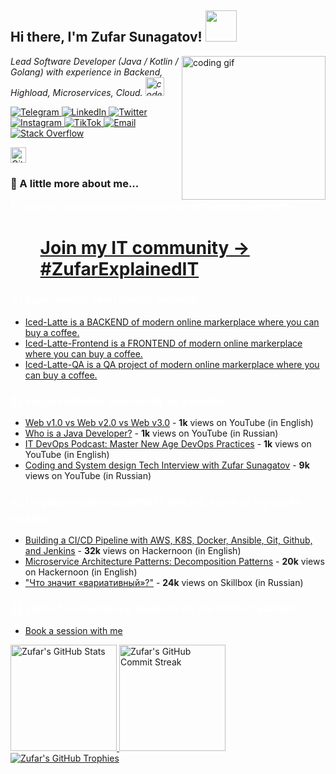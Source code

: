<h2> Hi there, I'm Zufar Sunagatov! <img src="https://media.giphy.com/media/mGcNjsfWAjY5AEZNw6/giphy.gif" width="50"></h2>
<img align='right' src="https://media.giphy.com/media/M9gbBd9nbDrOTu1Mqx/giphy.gif" width="230" alt="coding gif">
<p><em>Lead Software Developer (Java / Kotlin / Golang) with experience in Backend, Highload, Microservices, Cloud. <img src="https://media.giphy.com/media/fYSnHlufseco8Fh93Z/giphy.gif" width="30" alt="code gif"></em></p>
<p align="left">
  <!-- Telegram -->
  <a href="https://t.me/lucky_1uck">
    <img alt="Telegram" src="https://img.icons8.com/fluent/48/000000/telegram-app.png"/>
  </a>
  <!-- LinkedIn -->
  <a href="https://www.linkedin.com/in/zufar-sunagatov">
    <img alt="LinkedIn" src="https://img.icons8.com/fluent/48/000000/linkedin.png"/>
  </a>
  <!-- Twitter -->
  <a href="https://twitter.com/zufar_sunagatov">
    <img alt="Twitter" src="https://img.icons8.com/fluent/48/000000/twitter.png"/>
  </a>
  <!-- Instagram -->
  <a href="https://www.instagram.com/lucky_1uck">
    <img alt="Instagram" src="https://img.icons8.com/fluent/48/000000/instagram-new.png"/>
  </a>
  <!-- TikTok -->
  <a href="https://www.tiktok.com/@alice_fitcher">
    <img alt="TikTok" src="https://img.icons8.com/color/48/000000/tiktok.png"/>
  </a>
  <!-- Email -->
  <a href="mailto:zufar.sunagatov@gmail.com">
    <img alt="Email" src="https://img.icons8.com/fluent/48/000000/gmail.png"/>
  </a>
  <!-- Stack Overflow -->
  <a href="https://stackoverflow.com/users/13515974/zufar-sunagatov?tab=profile">
    <img alt="Stack Overflow" src="https://img.icons8.com/color/48/000000/stackoverflow.png"/>
  </a>
</p>

<p>
  <a href="https://github.com/Sunagatov">
    <img alt="GitHub followers" src="https://img.shields.io/github/followers/Sunagatov?label=follow&style=social" height="25">
  </a>
</p>

<h3>🚀 A little more about me...</h3>

<h4 style="color: white;">🔭 I share my knowledge and expertise on my Telegram community:</h4>
<ul>
  <ul>
    <h1><a href="https://t.me/zufarexplained" style="text-decoration: underline;">Join my IT community -> #ZufarExplainedIT</a></h1>
  </ul>
</ul>

<h3><a style="color: white; text-decoration: none;">:) I have several open source projects:</a></h3>
<ul>
  <li><a href="https://github.com/Sunagatov/Iced-Latte">Iced-Latte is a BACKEND of modern online markerplace where you can buy a coffee.</li>
  <li><a href="https://github.com/Sunagatov/Iced-Latte-Frontend">Iced-Latte-Frontend is a FRONTEND of modern online markerplace where you can buy a coffee.</li>
  <li><a href="https://github.com/Sunagatov/Iced-Latte-QA">Iced-Latte-QA is a QA project of modern online markerplace where you can buy a coffee.</li>

</ul>

<h3><a style="color: white; text-decoration: none;">🎤 I engage with the community as a speaker:</a></h3>
<ul>
  <li><a href="https://www.youtube.com/watch?v=K-4h--tTA7E">Web v1.0 vs Web v2.0 vs Web v3.0</a> - <strong>1k</strong> views on YouTube (in English)</li>
  <li><a href="https://www.youtube.com/watch?v=SKgqIiapTxg">Who is a Java Developer?</a> - <strong>1k</strong> views on YouTube (in Russian)</li>
  <li><a href="https://www.youtube.com/watch?v=Ib3DCX3oing">IT DevOps Podcast: Master New Age DevOps Practices</a> - <strong>1k</strong> views on YouTube (in English)</li>
  <li><a href="https://www.youtube.com/watch?v=1oaaB1c-oiQ">Coding and System design Tech Interview with Zufar Sunagatov</a> - <strong>9k</strong> views on YouTube (in Russian)</li>
</ul>

<h3 style="color: white;">✍️ I regularly write insightful IT articles, some of my works include:</h3>
<ul>
  <li><a href="https://hackernoon.com/building-a-cicd-pipeline-with-aws-k8s-docker-ansible-git-github-apache-maven-and-jenkins">Building a CI/CD Pipeline with AWS, K8S, Docker, Ansible, Git, Github, and Jenkins</a> - <strong>32k</strong> views on Hackernoon (in English)</li>
  <li><a href="https://hackernoon.com/microservice-architecture-patterns-part-1-decomposition-patterns">Microservice Architecture Patterns: Decomposition Patterns</a> - <strong>20k</strong> views on Hackernoon (in English)</li>
  <li><a href="https://skillbox.ru/media/design/variable-prostymi-slovami/">"Что значит «вариативный»?"</a> - <strong>24k</strong> views on Skillbox (in Russian)</li>
</ul>

<h3 style="color: white;">👨‍🏫 I offer free mentoring sessions on the ADPList platform:</h3>
<ul>
  <li><a href="https://adplist.org/mentors/zufar-sunagatov">Book a session with me</a></li>
</ul>

<p align="left">
  <a href="https://github.com/Sunagatov">
    <img height="170em" src="https://github-readme-stats.vercel.app/api?username=Sunagatov&show_icons=true&theme=vision-friendly-dark&include_all_commits=true&count_private=true" alt="Zufar's GitHub Stats"/>
    <img height="170em" src="https://github-readme-streak-stats.herokuapp.com/?user=Sunagatov&theme=vision-friendly-dark" alt="Zufar's GitHub Commit Streak" />
    <img src="https://github-profile-trophy.vercel.app/?username=Sunagatov&theme=onedark" alt="Zufar's GitHub Trophies" />
  </a>
</p>

